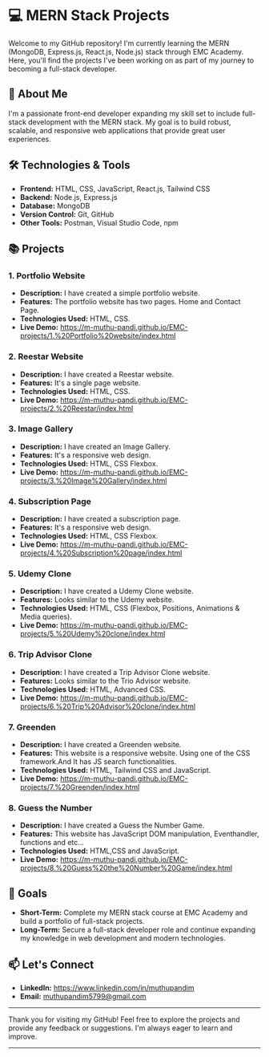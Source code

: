 # 💻 MERN Stack Projects

Welcome to my GitHub repository! I'm currently learning the MERN (MongoDB, Express.js, React.js, Node.js) stack through EMC Academy. Here, you'll find the projects I've been working on as part of my journey to becoming a full-stack developer.

## 🚀 About Me

I'm a passionate front-end developer expanding my skill set to include full-stack development with the MERN stack. My goal is to build robust, scalable, and responsive web applications that provide great user experiences.

## 🛠️ Technologies & Tools

- **Frontend:** HTML, CSS, JavaScript, React.js, Tailwind CSS
- **Backend:** Node.js, Express.js
- **Database:** MongoDB
- **Version Control:** Git, GitHub
- **Other Tools:** Postman, Visual Studio Code, npm

## 📚 Projects

### 1. Portfolio Website
- **Description:** I have created a simple portfolio website.
- **Features:** The portfolio website has two pages. Home and Contact Page.
- **Technologies Used:** HTML, CSS.
- **Live Demo:** https://m-muthu-pandi.github.io/EMC-projects/1.%20Portfolio%20website/index.html

### 2. Reestar Website
- **Description:** I have created a Reestar website.
- **Features:** It's a single page website.
- **Technologies Used:** HTML, CSS.
- **Live Demo:** https://m-muthu-pandi.github.io/EMC-projects/2.%20Reestar/index.html

### 3. Image Gallery
- **Description:** I have created an Image Gallery.
- **Features:** It's a responsive web design.
- **Technologies Used:** HTML, CSS Flexbox.
- **Live Demo:** https://m-muthu-pandi.github.io/EMC-projects/3.%20Image%20Gallery/index.html

### 4. Subscription Page
- **Description:** I have created a subscription page.
- **Features:** It's a responsive web design.
- **Technologies Used:** HTML, CSS Flexbox.
- **Live Demo:** https://m-muthu-pandi.github.io/EMC-projects/4.%20Subscription%20page/index.html

### 5. Udemy Clone
- **Description:** I have created a Udemy Clone website.
- **Features:** Looks similar to the Udemy website.
- **Technologies Used:** HTML, CSS (Flexbox, Positions, Animations & Media queries).
- **Live Demo:** https://m-muthu-pandi.github.io/EMC-projects/5.%20Udemy%20clone/index.html

### 6. Trip Advisor Clone
- **Description:** I have created a Trip Advisor Clone website.
- **Features:** Looks similar to the Trio Advisor website.
- **Technologies Used:** HTML, Advanced CSS.
- **Live Demo:** https://m-muthu-pandi.github.io/EMC-projects/6.%20Trip%20Advisor%20clone/index.html

### 7. Greenden
- **Description:** I have created a Greenden website.
- **Features:** This website is a responsive website. Using one of the CSS framework.And It has JS search functionalities.
- **Technologies Used:** HTML, Tailwind CSS and JavaScript.
- **Live Demo:** https://m-muthu-pandi.github.io/EMC-projects/7.%20Greenden/index.html

### 8. Guess the Number
- **Description:** I have created a Guess the Number Game.
- **Features:** This website has JavaScript DOM manipulation, Eventhandler, functions and etc...
- **Technologies Used:** HTML,CSS and JavaScript.
- **Live Demo:** https://m-muthu-pandi.github.io/EMC-projects/8.%20Guess%20the%20Number%20Game/index.html

## 🎯 Goals

- **Short-Term:** Complete my MERN stack course at EMC Academy and build a portfolio of full-stack projects.
- **Long-Term:** Secure a full-stack developer role and continue expanding my knowledge in web development and modern technologies.

## 📫 Let's Connect

- **LinkedIn:** https://www.linkedin.com/in/muthupandim
- **Email:** muthupandim5799@gmail.com

---

Thank you for visiting my GitHub! Feel free to explore the projects and provide any feedback or suggestions. I'm always eager to learn and improve.

---

